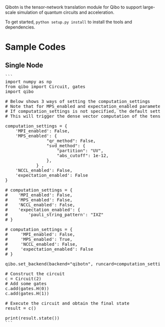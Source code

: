 Qibotn is the tensor-network translation module for Qibo to support large-scale simulation of quantum circuits and acceleration.

To get started, `python setup.py install` to install the tools and dependencies.

# Sample Codes
## Single Node

<pre>
```
import numpy as np
from qibo import Circuit, gates
import qibo

# Below shows 3 ways of setting the computation_settings
# Note that for MPS_enabled and expectation_enabled parameters the accepted inputs are boolean or a dictionary with the format shown below.
# If computation_settings is not specified, the default setting is used in which all booleans will be False. 
# This will trigger the dense vector computation of the tensornet.

computation_settings = {
    'MPI_enabled': False,
    'MPS_enabled': {
                "qr_method": False,
                "svd_method": {
                    "partition": "UV",
                    "abs_cutoff": 1e-12,
                },
            } ,
    'NCCL_enabled': False,
    'expectation_enabled': False
}

# computation_settings = {
#    'MPI_enabled': False,
#    'MPS_enabled': False,
#    'NCCL_enabled': False,
#    'expectation_enabled': {
#        'pauli_string_pattern': "IXZ"
# }

# computation_settings = {
#     'MPI_enabled': False,
#     'MPS_enabled': True,
#     'NCCL_enabled': False,
#     'expectation_enabled': False
# }

qibo.set_backend(backend="qibotn", runcard=computation_settings)

# Construct the circuit
c = Circuit(2)
# Add some gates
c.add(gates.H(0))
c.add(gates.H(1))

# Execute the circuit and obtain the final state
result = c()

print(result.state())
```
</pre>